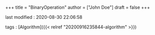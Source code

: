 +++
title = "BinaryOperation"
author = ["John Doe"]
draft = false
+++

last modified
: 2020-08-30 22:06:58


tags
: [Algorithm]({{< relref "20200916235844-algorithm" >}})
